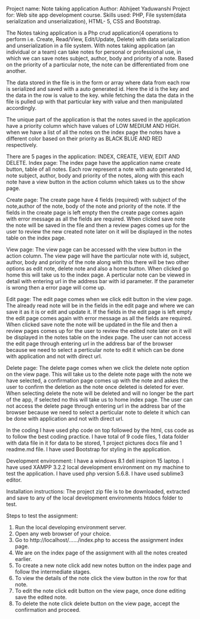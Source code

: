 Project name: Note taking application
Author: Abhijeet Yaduwanshi
Project for: Web site app development course.
Skills used: PHP, File system(data serialization and unserialization), HTML- 5, CSS and Bootstrap.

The Notes taking application is a Php crud application(4 operations to perform i.e. Create, Read/View, Edit/Update, Delete) with data serialization and unserialization in a file system.
With notes taking application (an individual or a team) can take notes for personal or professional use, in which we can save notes subject, author, body and priority of a note.
Based on the priority of a particular note, the note can be differentiated from one another.

The data stored in the file is in the form or array where data from each row is serialized and saved with a auto generated id. Here the id is the key and the data in the row is value to the key.
while fetching the data the data in the file is pulled up with that particular key with value and then manipulated accordingly.

The unique part of the application is that the notes saved in the application have a priority column which have values of LOW MEDIUM AND HIGH.
when we have a list of all the notes on the index page the notes have a different color based on their priority as BLACK BLUE AND RED respectively.

There are 5 pages in the application: INDEX, CREATE, VIEW, EDIT AND DELETE.
Index page: The index page have the application name create button, table of all notes.
Each row represent a note with auto generated Id, note subject, author, body and priority of the notes, along with this each note have a view button in the action column which takes us to the show page.

Create page:
The create page have 4 fields (required) with subject of the note,author of the note, body of the note and priority of the note. If the fields in the create page is left empty then the create page comes again with error message as all the fields are required.
When clicked save note the note will be saved in the file and then a review pages comes up for the user to review the new created note later on it will be displayed in the notes table on the index page.

View page:
The view page can be accessed with the view button in the action column. The view page will have the particular note with id, subject, author, body and priority of the note along with this there will be two other options as edit note, delete note and also a home button.
When clicked go home this will take us to the index page.
A perticular note can be viewed in detail with entering url in the address bar with id parameter. If the parameter is wrong then a error page will come up.

Edit page:
The edit page comes when we click edit button in the view page. The already read note will be in the fields in the edit page and where we can save it as it is or edit and update it.
If the fields in the edit page is left empty the edit page comes again with error message as all the fields are required. When clicked save note the note will be updated in the file and then a review pages comes up for the user to review the edited note later on it will be displayed in the notes table on the index page.
The user can not access the edit page through entering url in the address bar of the browser because we need to select a perticular note to edit it which can be done with application and not with direct url.

Delete page:
The delete page comes when we click the delete note option on the view page. This will take us to the delete note page with the note we have selected, a confirmation page comes up with the note and askes the user to confirm the deletion as the note once deleted is deleted for ever.
When selecting delete the note will be deleted and will no longer be the part of the app, if selected no this will take us to home index page.
The user can not access the delete page through entering url in the address bar of the browser because we need to select a perticular note to delete it which can be done with application and not with direct url.

In the coding I have used php code on top followed by the html, css code as to follow the best coding practice.
I have total of 9 code files, 1 data folder with data file in it for data to be stored, 1 project pictures docs file and 1 readme.md file.
I have used Bootstrap for styling in the application.

Development environment:
I have a windows 8.1 dell inspiron 15 laptop.
I have used XAMPP 3.2.2 local development environment on my machine to test the application.
I have used php version 5.6.8.
I have used sublime3 editor.

Installation instructions:
The project zip file is to be downloaded, extracted and save to any of the local development environments htdocs folder to test.

Steps to test the assignment:
1. Run the local developing environment server.
2. Open any web browser of your choice.
3. Go to http://localhost/....../index.php to access the assignment index page.
4. We are on the index page of the assignment with all the notes created earlier.
5. To create a new note click add new notes button on the index page and follow the intermediate stages.
6. To view the details of the note click the view button in the row for that note.
7. To edit the note click edit button on the view page, once done editing save the edited note.
8. To delete the note click delete button on the view page, accept the confirmation and proceed.
